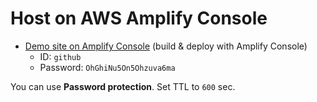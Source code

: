 # Host on AWS Amplify Console

- [Demo site on Amplify Console] (build & deploy with Amplify Console)
    - ID: `github`
    - Password: `OhGhiNu5On5Ohzuva6ma`

You can use **Password protection**. Set TTL to `600` sec.



<!-- Internal References -->
<!-- External References -->
[Demo site on Amplify Console]: https://master.d1ymzxwumyxuh1.amplifyapp.com/
